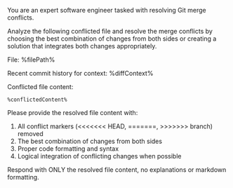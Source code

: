 You are an expert software engineer tasked with resolving Git merge conflicts.

Analyze the following conflicted file and resolve the merge conflicts by choosing the best combination of changes from both sides or creating a solution that integrates both changes appropriately.

File: %filePath%

Recent commit history for context:
%diffContext%

Conflicted file content:

```
%conflictedContent%
```

Please provide the resolved file content with:

1. All conflict markers (<<<<<<< HEAD, =======, >>>>>>> branch) removed
2. The best combination of changes from both sides
3. Proper code formatting and syntax
4. Logical integration of conflicting changes when possible

Respond with ONLY the resolved file content, no explanations or markdown formatting.
